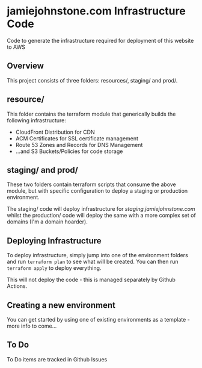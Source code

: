 # jamiejohnstone.com Infrastructure Code
Code to generate the infrastructure required for deployment of this website to AWS

## Overview
This project consists of three folders: resources/, staging/ and prod/.

## resource/
This folder contains the terraform module that generically builds the following infrastructure:
* CloudFront Distribution for CDN
* ACM Certificates for SSL certificate management
* Route 53 Zones and Records for DNS Management
* ...and S3 Buckets/Policies for code storage

## staging/ and prod/
These two folders contain terraform scripts that consume the above module, but with specific configuration to deploy a staging or production environment.

The staging/ code will deploy infrastructure for *staging.jamiejohnstone.com* whilst the production/ code will deploy the same with a more complex set of domains (I'm a domain hoarder).

## Deploying Infrastructure
To deploy infrastructure, simply jump into one of the environment folders and run `terraform plan` to see what will be created. You can then run `terraform apply` to deploy everything.

This will not deploy the code - this is managed separately by Github Actions.

## Creating a new environment
You can get started by using one of existing environments as a template - more info to come...

## To Do
To Do items are tracked in Github Issues
